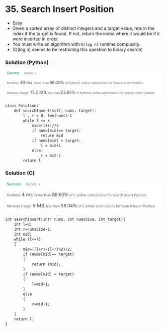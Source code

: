 # 35. Search Insert Position

* Easy
* Given a sorted array of distinct integers and a target value, return the index if the target is found. If not, return the index where it would be if it were inserted in order.
* You must write an algorithm with `O(log n)` runtime complexity.
* (O(log n) seems to be restricting this question to binary search)

### Solution (Python)

![](<.gitbook/assets/image (1) (1).png>)

```
class Solution:
    def searchInsert(self, nums, target):
        l , r = 0, len(nums)-1
        while l <= r:
            mid=(l+r)//2
            if nums[mid]== target:
                return mid
            if nums[mid] < target:
                l = mid+1
            else:
                r = mid-1
        return l
```

### Solution (C)

![](<.gitbook/assets/image (4) (1) (1).png>)

```
int searchInsert(int* nums, int numsSize, int target){
    int l=0;
    int r=numsSize-1;
    int mid;
    while (l<=r)
    {
        mid=((l+r)-(l+r)%2)/2;
        if (nums[mid]== target)
        {
            return (mid);
        }
        if (nums[mid] < target)
        {
            l=mid+1;
        }    
        else
        {
            r=mid-1;
        }
    }
    return l;
}

```
